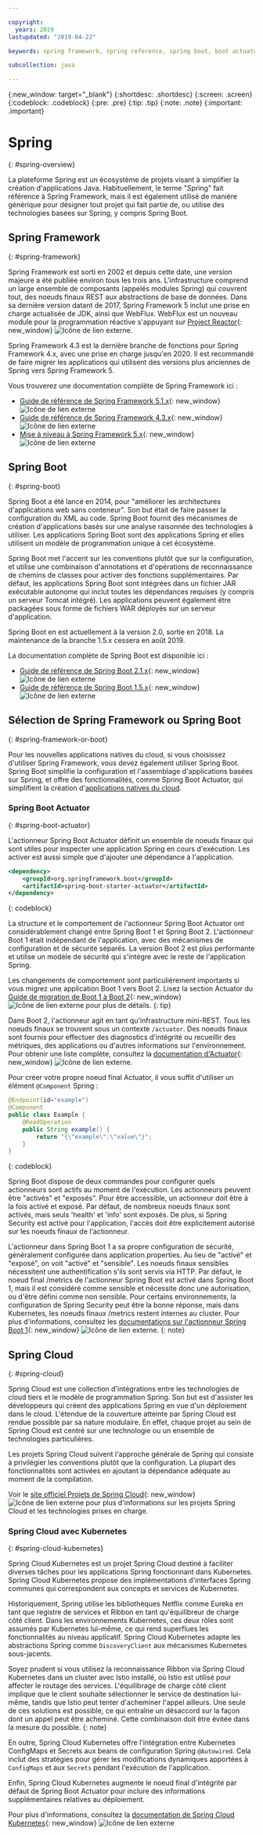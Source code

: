 ```yaml
---

copyright:
  years: 2019
lastupdated: "2019-04-22"

keywords: spring framework, spring reference, spring boot, boot actuator, spring kubernetes

subcollection: java

---
```


{:new_window: target="_blank"}
{:shortdesc: .shortdesc}
{:screen: .screen}
{:codeblock: .codeblock}
{:pre: .pre}
{:tip: .tip}
{:note: .note}
{:important: .important}

# Spring
{: #spring-overview}

La plateforme Spring est un écosystème de projets visant à simplifier la création d'applications Java. Habituellement, le terme "Spring" fait référence à Spring Framework, mais il est également utilisé de manière générique pour désigner tout projet qui fait partie de, ou utilise des technologies basées sur Spring, y compris Spring Boot.

## Spring Framework
{: #spring-framework}

Spring Framework est sorti en 2002 et depuis cette date, une version majeure a été publiée environ tous les trois ans. L'infrastructure comprend un large ensemble de composants (appelés modules Spring) qui couvrent tout, des noeuds finaux REST aux abstractions de base de données. Dans sa dernière version datant de 2017, Spring Framework 5 inclut une prise en charge actualisée de JDK, ainsi que WebFlux. WebFlux est un nouveau module pour la programmation réactive s'appuyant sur [Project Reactor](https://projectreactor.io/){: new_window} ![Icône de lien externe](../icons/launch-glyph.svg "Icône de lien externe").

Spring Framework 4.3 est la dernière branche de fonctions pour Spring Framework 4.x, avec une prise en charge jusqu'en 2020. Il est recommandé de faire migrer les applications qui utilisent des versions plus anciennes de Spring vers Spring Framework 5.

Vous trouverez une documentation complète de Spring Framework ici :

* [Guide de référence de Spring Framework 5.1.x](https://docs.spring.io/spring/docs/5.1.x/spring-framework-reference/){: new_window} ![Icône de lien externe](../icons/launch-glyph.svg "Icône de lien externe")
* [Guide de référence de Spring Framework 4.3.x](https://docs.spring.io/spring/docs/4.3.x/spring-framework-reference/){: new_window} ![Icône de lien externe](../icons/launch-glyph.svg "Icône de lien externe")
* [Mise à niveau à Spring Framework 5.x](https://github.com/spring-projects/spring-framework/wiki/Upgrading-to-Spring-Framework-5.x){: new_window} ![Icône de lien externe](../icons/launch-glyph.svg "Icône de lien externe")

## Spring Boot
{: #spring-boot}

Spring Boot a été lancé en 2014, pour "améliorer les architectures d'applications web sans conteneur". Son but était de faire passer la configuration du XML au code. Spring Boot fournit des mécanismes de création d'applications basés sur une analyse raisonnée des technologies à utiliser. Les applications Spring Boot sont des applications Spring et elles utilisent un modèle de programmation unique à cet écosystème.

Spring Boot met l'accent sur les conventions plutôt que sur la configuration, et utilise une combinaison d'annotations et d'opérations de reconnaissance de chemins de classes pour activer des fonctions supplémentaires. Par défaut, les applications Spring Boot sont intégrées dans un fichier JAR exécutable autonome qui inclut toutes les dépendances requises (y compris un serveur Tomcat intégré). Les applications peuvent également être packagées sous forme de fichiers WAR déployés sur un serveur d'application.

Spring Boot en est actuellement à la version 2.0, sortie en 2018. La maintenance de la branche 1.5.x cessera en août 2019.

La documentation complète de Spring Boot est disponible ici :

* [Guide de référence de Spring Boot 2.1.x](https://docs.spring.io/spring-boot/docs/2.1.x/reference/){: new_window} ![Icône de lien externe](../icons/launch-glyph.svg "Icône de lien externe")
* [Guide de référence de Spring Boot 1.5.x](https://docs.spring.io/spring-boot/docs/1.5.x/reference/){: new_window} ![Icône de lien externe](../icons/launch-glyph.svg "Icône de lien externe")

## Sélection de Spring Framework ou Spring Boot
{: #spring-framework-or-boot}

Pour les nouvelles applications natives du cloud, si vous choisissez d'utiliser Spring Framework, vous devez également utiliser Spring Boot. Spring Boot simplifie la configuration et l'assemblage d'applications basées sur Spring, et offre des fonctionnalités, comme Spring Boot Actuator, qui simplifient la création d'[applications natives du cloud](/docs/java?topic=cloud-native-overview#overview).

### Spring Boot Actuator
{: #spring-boot-actuator}

L'actionneur Spring Boot Actuator définit un ensemble de noeuds finaux qui sont utiles pour inspecter une application Spring en cours d'exécution. Les activer est aussi simple que d'ajouter une dépendance à l'application.

```xml
<dependency>
    <groupId>org.springframework.boot</groupId>
    <artifactId>spring-boot-starter-actuator</artifactId>
</dependency>
```
{: codeblock}

La structure et le comportement de l'actionneur Spring Boot Actuator ont considérablement changé entre Spring Boot 1 et Spring Boot 2. L'actionneur Boot 1 était indépendant de l'application, avec des mécanismes de configuration et de sécurité séparés. La version Boot 2 est plus performante et utilise un modèle de sécurité qui s'intègre avec le reste de l'application Spring.

Les changements de comportement sont particulièrement importants si vous migrez une application Boot 1 vers Boot 2. Lisez la section Actuator du [Guide de migration de Boot 1 à Boot 2](https://github.com/spring-projects/spring-boot/wiki/Spring-Boot-2.0-Migration-Guide#spring-boot-actuator){: new_window} ![Icône de lien externe](../icons/launch-glyph.svg "Icône de lien externe") pour plus de détails.
{: tip}

Dans Boot 2, l'actionneur agit en tant qu'infrastructure mini-REST. Tous les noeuds finaux se trouvent sous un contexte `/actuator`. Des noeuds finaux sont fournis pour effectuer des diagnostics d'intégrité ou recueillir des métriques, des applications ou d'autres informations sur l'environnement. Pour obtenir une liste complète, consultez la [documentation d'Actuator](https://docs.spring.io/spring-boot/docs/current-SNAPSHOT/reference/html/production-ready-features.html#production-ready){: new_window} ![Icône de lien externe](../icons/launch-glyph.svg "Icône de lien externe").

Pour créer votre propre noeud final Actuator, il vous suffit d'utiliser un élément `@Component` Spring :

```java
@Endpoint(id="example")
@Component
public class Example {
    @ReadOperation
    public String example() {
        return "{\"example\":\"value\"}";
    }
}
```
{: codeblock}

Spring Boot dispose de deux commandes pour configurer quels actionneurs sont actifs au moment de l'exécution. Les actionneurs peuvent être "activés" et "exposés". Pour être accessible, un actionneur doit être à la fois activé et exposé. Par défaut, de nombreux noeuds finaux sont activés, mais seuls 'health' et 'info' sont exposés. De plus, si Spring Security est activé pour l'application, l'accès doit être explicitement autorisé sur les noeuds finaux de l'actionneur.

L'actionneur dans Spring Boot 1 a sa propre configuration de sécurité, généralement configurée dans application.properties. Au lieu de "activé" et "exposé", on voit "activé" et "sensible". Les noeuds finaux sensibles nécessitent une authentification s'ils sont servis via HTTP. Par défaut, le noeud final /metrics de l'actionneur Spring Boot est activé dans Spring Boot 1, mais il est considéré comme sensible et nécessite donc une autorisation, ou d'être défini comme non sensible. Pour certains environnements, la configuration de Spring Security peut être la bonne réponse, mais dans Kubernetes, les noeuds finaux /metrics restent internes au cluster. Pour plus d'informations, consultez les [documentations sur l'actionneur Spring Boot 1](https://docs.spring.io/spring-boot/docs/1.5.2.RELEASE/reference/htmlsingle/#production-ready){: new_window} ![Icône de lien externe](../icons/launch-glyph.svg "Icône de lien externe").
{: note}

## Spring Cloud
{: #spring-cloud}

Spring Cloud est une collection d'intégrations entre les technologies de cloud tiers et le modèle de programmation Spring. Son but est d'assister les développeurs qui créent des applications Spring en vue d'un déploiement dans le cloud. L'étendue de la couverture atteinte par Spring Cloud est rendue possible par sa nature modulaire. En effet, chaque projet au sein de Spring Cloud est centré sur une technologie ou un ensemble de technologies particulières.

Les projets Spring Cloud suivent l'approche générale de Spring qui consiste à privilégier les conventions plutôt que la configuration. La plupart des fonctionnalités sont activées en ajoutant la dépendance adéquate au moment de la compilation.

Voir le [site officiel Projets de Spring Cloud](https://spring.io/projects/spring-cloud){: new_window} ![Icône de lien externe](../icons/launch-glyph.svg "Icône de lien externe") pour plus d'informations sur les projets Spring Cloud et les technologies prises en charge.

### Spring Cloud avec Kubernetes
{: #spring-cloud-kubernetes}

Spring Cloud Kubernetes est un projet Spring Cloud destiné à faciliter diverses tâches pour les applications Spring fonctionnant dans Kubernetes. Spring Cloud Kubernetes propose des implémentations d'interfaces Spring communes qui correspondent aux concepts et services de Kubernetes.

Historiquement, Spring utilise les bibliothèques Netflix comme Eureka en tant que registre de services et Ribbon en tant qu'équilibreur de charge côté client. Dans les environnements Kubernetes, ces deux rôles sont assumés par Kubernetes lui-même, ce qui rend superflues les fonctionnalités au niveau applicatif. Spring Cloud Kubernetes adapte les abstractions Spring comme `DiscoveryClient` aux mécanismes Kubernetes sous-jacents.

Soyez prudent si vous utilisez la reconnaissance Ribbon via Spring Cloud Kubernetes dans un cluster avec Istio installé, où Istio est utilisé pour affecter le routage des services. L'équilibrage de charge côté client implique que le client souhaite sélectionner le service de destination lui-même, tandis que Istio peut tenter d'acheminer l'appel ailleurs. Une seule de ces solutions est possible, ce qui entraîne un désaccord sur la façon dont un appel peut être acheminé. Cette combinaison doit être évitée dans la mesure du possible.
{: note}

En outre, Spring Cloud Kubernetes offre l'intégration entre Kubernetes ConfigMaps et Secrets aux beans de configuration Spring `@Autowired`. Cela inclut des stratégies pour gérer les modifications dynamiques apportées à `ConfigMaps` et aux `Secrets` pendant l'exécution de l'application.

Enfin, Spring Cloud Kubernetes augmente le noeud final d'intégrité par défaut de Spring Boot Actuator pour inclure des informations supplémentaires relatives au déploiement.

Pour plus d'informations, consultez la [documentation de Spring Cloud Kubernetes](https://cloud.spring.io/spring-cloud-static/spring-cloud-kubernetes/2.1.0.RC1/single/spring-cloud-kubernetes.html){: new_window} ![Icône de lien externe](../icons/launch-glyph.svg "Icône de lien externe")


<!--
### Spring Cloud Streams
{: #spring-cloud-streams}


:FIXME:
-->

